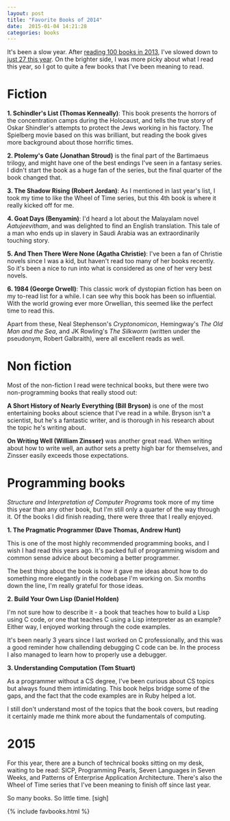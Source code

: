 ```yaml
---
layout: post
title: "Favorite Books of 2014"
date:  2015-01-04 14:21:28
categories: books
---
```


It's been a slow year. After [reading 100 books in 2013](/posts/favorite-books-2013/), I've slowed down to [just 27 this year](https://www.goodreads.com/review/list/1059476-nithin-bekal?read_at=2014&view=covers). On the brighter side, I was more picky about what I read this year, so I got to quite a few books that I've been meaning to read.

# Fiction

**1. Schindler's List (Thomas Kenneally)**: This book presents the horrors of the concentration camps during the Holocaust, and tells the true story of Oskar Shindler's attempts to protect the Jews working in his factory. The Spielberg movie based on this was brilliant, but reading the book gives more background about those horrific times.

**2. Ptolemy's Gate (Jonathan Stroud)** is the final part of the Bartimaeus trilogy, and might have one of the best endings I've seen in a fantasy series. I didn't start the book as a huge fan of the series, but the final quarter of the book changed that.

**3. The Shadow Rising (Robert Jordan)**: As I mentioned in last year's list, I took my time to like the Wheel of Time series, but this 4th book is where it really kicked off for me.

**4. Goat Days (Benyamin)**: I'd heard a lot about the Malayalam novel _Aatujeevitham_, and was delighted to find an English translation. This tale of a man who ends up in slavery in Saudi Arabia was an extraordinarily touching story.

**5. And Then There Were None (Agatha Christie)**: I've been a fan of Christie novels since I was a kid, but haven't read too many of her books recently. So it's been a nice to run into what is considered as one of her very best novels.

**6. 1984 (George Orwell)**: This classic work of dystopian fiction has been on my to-read list for a while. I can see why this book has been so influential. With the world growing ever more Orwellian, this seemed like the perfect time to read this.

Apart from these, Neal Stephenson's _Cryptonomicon_, Hemingway's _The Old Man and the Sea_, and JK Rowling's _The Silkworm_ (written under the pseudonym, Robert Galbraith), were all excellent reads as well.

# Non fiction

Most of the non-fiction I read were technical books, but there were two non-programming books that really stood out:

**A Short History of Nearly Everything (Bill Bryson)** is one of the most entertaining books about science that I've read in a while. Bryson isn't a scientist, but he's a fantastic writer, and is thorough in his research about the topic he's writing about.

**On Writing Well (William Zinsser)** was another great read. When writing about how to write well, an author sets a pretty high bar for themselves, and Zinsser easily exceeds those expectations.

# Programming books

_Structure and Interpretation of Computer Programs_ took more of my time this year than any other book, but I'm still only a quarter of the way through it. Of the books I did finish reading, there were three that I really enjoyed.

**1. The Pragmatic Programmer (Dave Thomas, Andrew Hunt)**

This is one of the most highly recommended programming books, and I wish I had read this years ago. It's packed full of programming wisdom and common sense advice about becoming a better programmer.

The best thing about the book is how it gave me ideas about how to do something more elegantly in the codebase I'm working on. Six months down the line, I'm really grateful for those ideas.

**2. Build Your Own Lisp (Daniel Holden)**

I'm not sure how to describe it - a book that teaches how to build a Lisp using C code, or one that teaches C using a Lisp interpreter as an example? Either way, I enjoyed working through the code examples.

It's been nearly 3 years since I last worked on C professionally, and this was a good reminder how challending debugging C code can be. In the process I also managed to learn how to properly use a debugger.

**3. Understanding Computation (Tom Stuart)**

As a programmer without a CS degree, I've been curious about CS topics but always found them intimidating. This book helps bridge some of the gaps, and the fact that the code examples are in Ruby helped a lot.

I still don't understand most of the topics that the book covers, but reading it certainly made me think more about the fundamentals of computing.

# 2015

For this year, there are a bunch of technical books sitting on my desk, waiting to be read: SICP, Programming Pearls, Seven Languages in Seven Weeks, and Patterns of Enterprise Application Architecture. There's also the Wheel of Time series that I've been meaning to finish off since last year.

So many books. So little time. [sigh]

{% include favbooks.html %}
